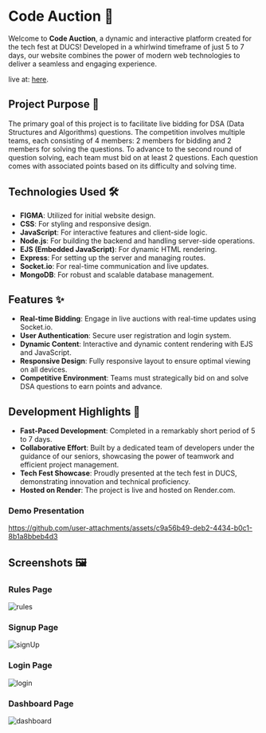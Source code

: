 # Code Auction 🎉

Welcome to **Code Auction**, a dynamic and interactive platform created for the tech fest at DUCS! Developed in a whirlwind timeframe of just 5 to 7 days, our website combines the power of modern web technologies to deliver a seamless and engaging experience.

live at: [here](https://codeauction.onrender.com).

## Project Purpose 🎯

The primary goal of this project is to facilitate live bidding for DSA (Data Structures and Algorithms) questions. The competition involves multiple teams, each consisting of 4 members: 2 members for bidding and 2 members for solving the questions. To advance to the second round of question solving, each team must bid on at least 2 questions. Each question comes with associated points based on its difficulty and solving time.

## Technologies Used 🛠️

- **FIGMA**: Utilized for initial website design.
- **CSS**: For styling and responsive design.
- **JavaScript**: For interactive features and client-side logic.
- **Node.js**: For building the backend and handling server-side operations.
- **EJS (Embedded JavaScript)**: For dynamic HTML rendering.
- **Express**: For setting up the server and managing routes.
- **Socket.io**: For real-time communication and live updates.
- **MongoDB**: For robust and scalable database management.

## Features ✨

- **Real-time Bidding**: Engage in live auctions with real-time updates using Socket.io.
- **User Authentication**: Secure user registration and login system.
- **Dynamic Content**: Interactive and dynamic content rendering with EJS and JavaScript.
- **Responsive Design**: Fully responsive layout to ensure optimal viewing on all devices.
- **Competitive Environment**: Teams must strategically bid on and solve DSA questions to earn points and advance.

## Development Highlights 🚀

- **Fast-Paced Development**: Completed in a remarkably short period of 5 to 7 days.
- **Collaborative Effort**: Built by a dedicated team of developers under the guidance of our seniors, showcasing the power of teamwork and efficient project management.
- **Tech Fest Showcase**: Proudly presented at the tech fest in DUCS, demonstrating innovation and technical proficiency.
- **Hosted on Render**: The project is live and hosted on Render.com.
  
### Demo Presentation
https://github.com/user-attachments/assets/c9a56b49-deb2-4434-b0c1-8b1a8bbeb4d3

## Screenshots 🖼️

### Rules Page
![rules](https://github.com/user-attachments/assets/a6cf6b0b-8b3f-4dba-8c2b-8c69c8c1cd7d)


### Signup Page
![signUp](https://github.com/user-attachments/assets/fb85b61a-be87-4781-82f8-2d3f6202b05f)


### Login Page
![login](https://github.com/user-attachments/assets/99230e99-cf4c-461b-8116-6b0a8885990d)


### Dashboard Page
![dashboard](https://github.com/user-attachments/assets/1270accf-2c6e-4c9e-b621-e3743ae54f83)



